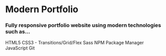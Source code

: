 # Modern Portfolio

### Fully responsive portfolio website using modern technologies such as...
HTML5
CSS3 - Transitions/Grid/Flex
Sass
NPM Package Manager
JavaScript
Git
